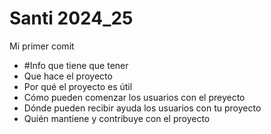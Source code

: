 # Santi 2024_25
Mi primer comit

+ #Info que tiene que tener
+ Que hace el proyecto
+ Por qué el proyecto es útil
+ Cómo pueden comenzar los usuarios con el preyecto
+ Dónde pueden recibir ayuda los usuarios con tu proyecto
+ Quién mantiene y contribuye con el proyecto
